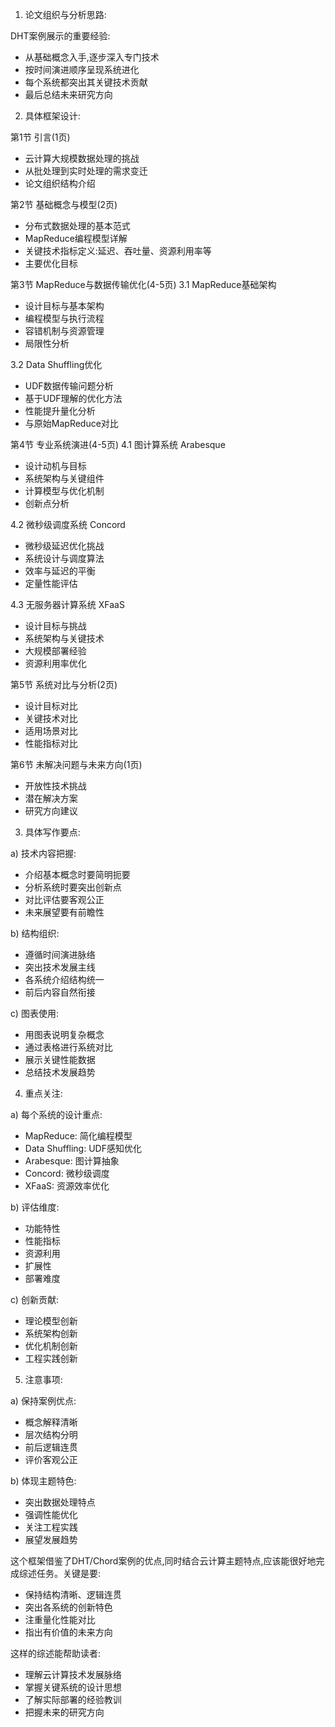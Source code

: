 1. 论文组织与分析思路:

DHT案例展示的重要经验:

- 从基础概念入手,逐步深入专门技术
- 按时间演进顺序呈现系统进化
- 每个系统都突出其关键技术贡献
- 最后总结未来研究方向

2. 具体框架设计:

第1节 引言(1页)

- 云计算大规模数据处理的挑战
- 从批处理到实时处理的需求变迁
- 论文组织结构介绍

第2节 基础概念与模型(2页)

- 分布式数据处理的基本范式
- MapReduce编程模型详解
- 关键技术指标定义:延迟、吞吐量、资源利用率等
- 主要优化目标

第3节 MapReduce与数据传输优化(4-5页)
3.1 MapReduce基础架构

- 设计目标与基本架构
- 编程模型与执行流程
- 容错机制与资源管理
- 局限性分析

3.2 Data Shuffling优化

- UDF数据传输问题分析
- 基于UDF理解的优化方法
- 性能提升量化分析
- 与原始MapReduce对比

第4节 专业系统演进(4-5页)
4.1 图计算系统 Arabesque

- 设计动机与目标
- 系统架构与关键组件
- 计算模型与优化机制
- 创新点分析

4.2 微秒级调度系统 Concord

- 微秒级延迟优化挑战
- 系统设计与调度算法
- 效率与延迟的平衡
- 定量性能评估

4.3 无服务器计算系统 XFaaS

- 设计目标与挑战
- 系统架构与关键技术
- 大规模部署经验
- 资源利用率优化

第5节 系统对比与分析(2页)

- 设计目标对比
- 关键技术对比
- 适用场景对比
- 性能指标对比

第6节 未解决问题与未来方向(1页)

- 开放性技术挑战
- 潜在解决方案
- 研究方向建议

3. 具体写作要点:

a) 技术内容把握:

- 介绍基本概念时要简明扼要
- 分析系统时要突出创新点
- 对比评估要客观公正
- 未来展望要有前瞻性

b) 结构组织:

- 遵循时间演进脉络
- 突出技术发展主线
- 各系统介绍结构统一
- 前后内容自然衔接

c) 图表使用:

- 用图表说明复杂概念
- 通过表格进行系统对比
- 展示关键性能数据
- 总结技术发展趋势

4. 重点关注:

a) 每个系统的设计重点:

- MapReduce: 简化编程模型
- Data Shuffling: UDF感知优化
- Arabesque: 图计算抽象
- Concord: 微秒级调度
- XFaaS: 资源效率优化

b) 评估维度:

- 功能特性
- 性能指标
- 资源利用
- 扩展性
- 部署难度

c) 创新贡献:

- 理论模型创新
- 系统架构创新
- 优化机制创新
- 工程实践创新

5. 注意事项:

a) 保持案例优点:

- 概念解释清晰
- 层次结构分明
- 前后逻辑连贯
- 评价客观公正

b) 体现主题特色:

- 突出数据处理特点
- 强调性能优化
- 关注工程实践
- 展望发展趋势

这个框架借鉴了DHT/Chord案例的优点,同时结合云计算主题特点,应该能很好地完成综述任务。关键是要:

- 保持结构清晰、逻辑连贯
- 突出各系统的创新特色
- 注重量化性能对比
- 指出有价值的未来方向

这样的综述能帮助读者:

- 理解云计算技术发展脉络
- 掌握关键系统的设计思想
- 了解实际部署的经验教训
- 把握未来的研究方向
